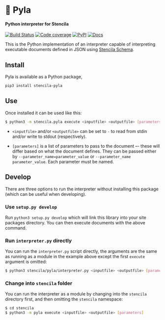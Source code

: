 # 🐍 Pyla

#### Python interpreter for Stencila

[![Build Status](https://dev.azure.com/stencila/stencila/_apis/build/status/stencila.pyla?branchName=master)](https://dev.azure.com/stencila/stencila/_build/latest?definitionId=3&branchName=master)
[![Code coverage](https://codecov.io/gh/stencila/pyla/branch/master/graph/badge.svg)](https://codecov.io/gh/stencila/pyla)
[![PyPI](https://img.shields.io/pypi/v/stencila-pyla.svg)](https://pypi.org/project/stencila-pyla)
[![Docs](https://img.shields.io/badge/docs-latest-blue.svg)](https://stencila.github.io/pyla/)

This is the Python implementation of an interpreter capable of interpreting executable
documents defined in JSON using [Stencila Schema](https://stencila.github.io/schema/).

## Install

Pyla is available as a Python package,

```bash
pip3 install stencila-pyla
```

## Use

Once installed it can be used like this:

```bash
$ python3 -m stencila.pyla execute <inputfile> <outputfile> [parameters]
```

- `<inputfile>` and/or `<outputfile>` can be set to `-` to read from stdin and/or write to stdout (respectively).

- `[parameters]` is a list of parameters to pass to the document –- these will differ based on what the document defines.
They can be passed either by `--parameter_name=parameter_value` or `--parameter_name parameter_value`. Each parameter
must be named.

## Develop

There are three options to run the interpreter without installing this package (which can be useful when developing).

### Use `setup.py develop`

Run `python3 setup.py develop` which will link this library into your site packages directory. You can then execute
documents with the above command.

### Run `interpreter.py` directly

You can run the `interpreter.py` script directly, the arguments are the same as running as a module in the example
above except the first `execute` argument is omitted:

```bash
$ python3 stencila/pyla/interpreter.py <inputfile> <outputfile> [parameters]
```

### Change into `stencila` folder

You can run the interpreter as a module by changing into the `stencila` directory first, and then omitting the
`stencila` namespace:

```bash
$ cd stencila
$ python3 -m pyla execute <inputfile> <outputfile> [parameters]
```
